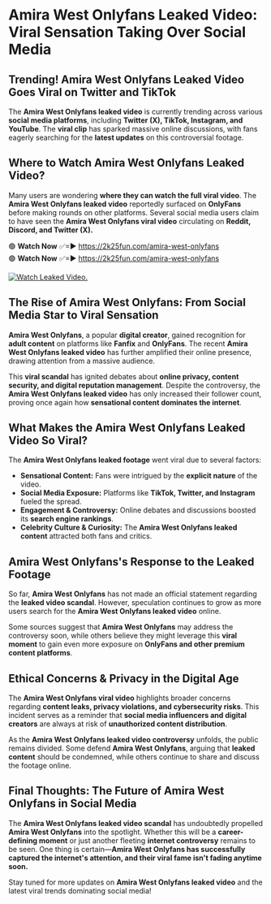 # Amira West Onlyfans Leaked Video: Viral Sensation Taking Over Social Media

## **Trending! Amira West Onlyfans Leaked Video Goes Viral on Twitter and TikTok**
The **Amira West Onlyfans leaked video** is currently trending across various **social media platforms**, including **Twitter (X), TikTok, Instagram, and YouTube**. The **viral clip** has sparked massive online discussions, with fans eagerly searching for the **latest updates** on this controversial footage.

## **Where to Watch Amira West Onlyfans Leaked Video?**
Many users are wondering **where they can watch the full viral video**. The **Amira West Onlyfans leaked video** reportedly surfaced on **OnlyFans** before making rounds on other platforms. Several social media users claim to have seen the **Amira West Onlyfans viral video** circulating on **Reddit, Discord, and Twitter (X).**

🟢 **Watch Now** ✅=► https://2k25fun.com/amira-west-onlyfans  
🟢 **Watch Now** ✅=► https://2k25fun.com/amira-west-onlyfans  

[![Watch Leaked Video.](https://miro.medium.com/v2/resize:fit:828/format:webp/1*cilzJN44JGOrTw9NJCrNHA.gif "Watch Leaked Video")](https://2k25fun.com/amira-west-onlyfans)

## **The Rise of Amira West Onlyfans: From Social Media Star to Viral Sensation**
**Amira West Onlyfans**, a popular **digital creator**, gained recognition for **adult content** on platforms like **Fanfix** and **OnlyFans**. The recent **Amira West Onlyfans leaked video** has further amplified their online presence, drawing attention from a massive audience.

This **viral scandal** has ignited debates about **online privacy, content security, and digital reputation management**. Despite the controversy, the **Amira West Onlyfans leaked video** has only increased their follower count, proving once again how **sensational content dominates the internet**.

## **What Makes the Amira West Onlyfans Leaked Video So Viral?**
The **Amira West Onlyfans leaked footage** went viral due to several factors:
- **Sensational Content:** Fans were intrigued by the **explicit nature** of the video.
- **Social Media Exposure:** Platforms like **TikTok, Twitter, and Instagram** fueled the spread.
- **Engagement & Controversy:** Online debates and discussions boosted its **search engine rankings**.
- **Celebrity Culture & Curiosity:** The **Amira West Onlyfans leaked content** attracted both fans and critics.

## **Amira West Onlyfans's Response to the Leaked Footage**
So far, **Amira West Onlyfans** has not made an official statement regarding the **leaked video scandal**. However, speculation continues to grow as more users search for the **Amira West Onlyfans leaked video** online.

Some sources suggest that **Amira West Onlyfans** may address the controversy soon, while others believe they might leverage this **viral moment** to gain even more exposure on **OnlyFans and other premium content platforms**.

## **Ethical Concerns & Privacy in the Digital Age**
The **Amira West Onlyfans viral video** highlights broader concerns regarding **content leaks, privacy violations, and cybersecurity risks**. This incident serves as a reminder that **social media influencers and digital creators** are always at risk of **unauthorized content distribution**.

As the **Amira West Onlyfans leaked video controversy** unfolds, the public remains divided. Some defend **Amira West Onlyfans**, arguing that **leaked content** should be condemned, while others continue to share and discuss the footage online.

## **Final Thoughts: The Future of Amira West Onlyfans in Social Media**
The **Amira West Onlyfans leaked video scandal** has undoubtedly propelled **Amira West Onlyfans** into the spotlight. Whether this will be a **career-defining moment** or just another fleeting **internet controversy** remains to be seen. One thing is certain—**Amira West Onlyfans has successfully captured the internet's attention, and their viral fame isn't fading anytime soon.**

Stay tuned for more updates on **Amira West Onlyfans leaked video** and the latest viral trends dominating social media!